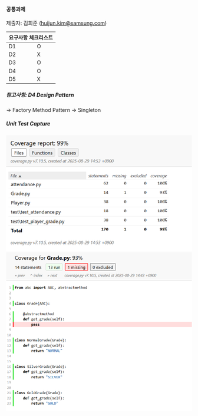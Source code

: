 #### 공통과제

제출자: 김희준 (huijun.kim@samsung.com)

<table>
  <thead>
    <tr>
      <th colspan="2">요구사항 체크리스트</th>
    </tr>
  </thead>
  <tbody>
    <tr>
      <td>D1</td>
      <td>O</td>
    </tr>
    <tr>
      <td>D2</td>
      <td>X</td>
    </tr>
    <tr>
      <td>D3</td>
      <td>O</td>
    </tr>
    <tr>
      <td>D4</td>
      <td>O </td>
    </tr>
    <tr>
      <td>D5</td>
      <td>X</td>
    </tr>
  </tbody>
</table>

##### 참고사항: D4 Design Pattern
-> Factory Method Pattern
-> Singleton

##### Unit Test Capture
![img.png](img.png)
![img_1.png](img_1.png)